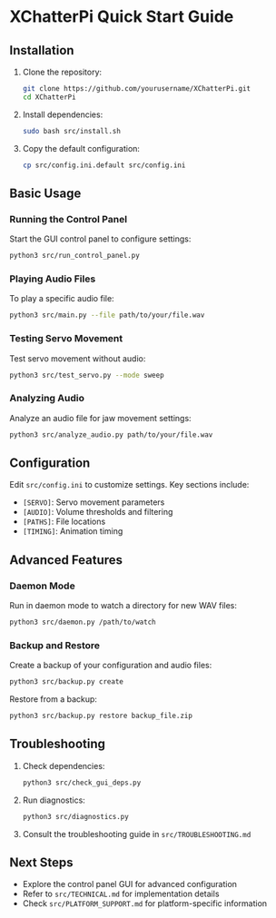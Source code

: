 # XChatterPi Quick Start Guide

## Installation

1. Clone the repository:
   ```bash
   git clone https://github.com/yourusername/XChatterPi.git
   cd XChatterPi
   ```

2. Install dependencies:
   ```bash
   sudo bash src/install.sh
   ```

3. Copy the default configuration:
   ```bash
   cp src/config.ini.default src/config.ini
   ```

## Basic Usage

### Running the Control Panel
Start the GUI control panel to configure settings:
```bash
python3 src/run_control_panel.py
```

### Playing Audio Files
To play a specific audio file:
```bash
python3 src/main.py --file path/to/your/file.wav
```

### Testing Servo Movement
Test servo movement without audio:
```bash
python3 src/test_servo.py --mode sweep
```

### Analyzing Audio
Analyze an audio file for jaw movement settings:
```bash
python3 src/analyze_audio.py path/to/your/file.wav
```

## Configuration

Edit `src/config.ini` to customize settings. Key sections include:

- `[SERVO]`: Servo movement parameters
- `[AUDIO]`: Volume thresholds and filtering
- `[PATHS]`: File locations
- `[TIMING]`: Animation timing

## Advanced Features

### Daemon Mode
Run in daemon mode to watch a directory for new WAV files:
```bash
python3 src/daemon.py /path/to/watch
```

### Backup and Restore
Create a backup of your configuration and audio files:
```bash
python3 src/backup.py create
```

Restore from a backup:
```bash
python3 src/backup.py restore backup_file.zip
```

## Troubleshooting

1. Check dependencies:
   ```bash
   python3 src/check_gui_deps.py
   ```

2. Run diagnostics:
   ```bash
   python3 src/diagnostics.py
   ```

3. Consult the troubleshooting guide in `src/TROUBLESHOOTING.md`

## Next Steps

- Explore the control panel GUI for advanced configuration
- Refer to `src/TECHNICAL.md` for implementation details
- Check `src/PLATFORM_SUPPORT.md` for platform-specific information
